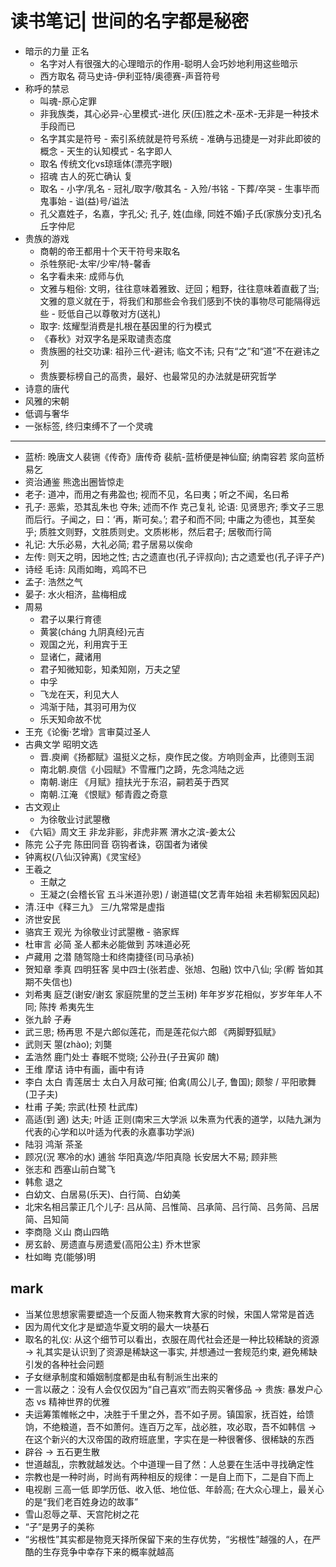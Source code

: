 # 读书笔记| 世间的名字都是秘密

- 暗示的力量 正名
  - 名字对人有很强大的心理暗示的作用-聪明人会巧妙地利用这些暗示
  - 西方取名 荷马史诗-伊利亚特/奥德赛-声音符号
- 称呼的禁忌
  - 叫魂-原心定罪
  - 非我族类，其心必异-心里模式-进化  厌(压)胜之术-巫术-无非是一种技术手段而已
  - 名字其实是符号 - 索引系统就是符号系统 - 准确与迅捷是一对非此即彼的概念 - 天生的认知模式 - 名字即人
  - 取名 传统文化vs琼瑶体(漂亮字眼)
  - 招魂 古人的死亡确认 复
  - 取名 - 小字/乳名 - 冠礼/取字/敬其名 - 入殓/书铭 - 下葬/卒哭 - 生事毕而鬼事始 - 谥(益)号/谥法
  - 孔父嘉姓子，名嘉，字孔父; 孔子, 姓(血缘, 同姓不婚)子氏(家族分支)孔名丘字仲尼
- 贵族的游戏
  - 商朝的帝王都用十个天干符号来取名
  - 杀牲祭祀-太牢/少牢/特-馨香
  - 名字看未来: 成师与仇
  - 文雅与粗俗: 文明，往往意味着雅致、迂回；粗野，往往意味着直截了当; 文雅的意义就在于，将我们和那些会令我们感到不快的事物尽可能隔得远些 - 贬低自己以尊敬对方(送礼)
  - 取字: 炫耀型消费是扎根在基因里的行为模式
  - 《春秋》对双字名是采取谴责态度
  - 贵族圈的社交功课: 祖孙三代-避讳; 临文不讳; 只有“之”和“道”不在避讳之列
  - 贵族要标榜自己的高贵，最好、也最常见的办法就是研究哲学
- 诗意的唐代
- 风雅的宋朝
- 低调与奢华
- 一张标签, 终归束缚不了一个灵魂

---

- 蓝桥: 晚唐文人裴铏《传奇》唐传奇 裴航-蓝桥便是神仙窟; 纳南容若 浆向蓝桥易乞
- 资治通鉴 熊逸出圈皆惊走
- 老子: 道冲，而用之有弗盈也; 视而不见，名曰夷；听之不闻，名曰希
- 孔子: 恶紫，恐其乱朱也 夺朱; 述而不作 克己复礼
论语: 见贤思齐; 季文子三思而后行。子闻之，曰：‘再，斯可矣。’; 君子和而不同; 中庸之为德也，其至矣乎; 质胜文则野，文胜质则史。文质彬彬，然后君子; 居敬而行简
- 礼记: 大乐必易，大礼必简; 君子居易以俟命
- 左传: 则天之明，因地之性; 古之遗直也(孔子评叔向); 古之遗爱也(孔子评子产)
- 诗经 毛诗: 风雨如晦，鸡鸣不已
- 孟子: 浩然之气
- 晏子: 水火相济，盐梅相成
- 周易 
  - 君子以果行育德
  - 黄裳(cháng 九阴真经)元吉
  - 观国之光，利用宾于王
  - 显诸仁，藏诸用
  - 君子知微知彰，知柔知刚，万夫之望
  - 中孚
  - 飞龙在天，利见大人
  - 鸿渐于陆，其羽可用为仪
  - 乐天知命故不忧
- 王充《论衡·艺增》言审莫过圣人
- 古典文学 昭明文选
  - 晋.庾阐《扬都赋》温挺义之标，庾作民之俊。方响则金声，比德则玉润
  - 南北朝.庾信《小园赋》不雪雁门之踦，先念鸿陆之远
  - 南朝.谢庄 《月赋》擅扶光于东沼，嗣若英于西冥
  - 南朝.江淹 《恨赋》郁青霞之奇意
- 古文观止
  - 为徐敬业讨武曌檄
- 《六韬》周文王 非龙非彨，非虎非罴 渭水之滨-姜太公
- 陈完 公子完 陈田同音 窃钩者诛，窃国者为诸侯
- 钟离权(八仙汉钟离)《灵宝经》
- 王羲之
  - 王献之
  - 王凝之(会稽长官 五斗米道孙恩) / 谢道韫(文艺青年始祖 未若柳絮因风起)
- 清.汪中《释三九》 三/九常常是虚指
- 济世安民
- 骆宾王 观光 为徐敬业讨武曌檄 - 骆家辉
- 杜审言 必简 圣人都未必能做到 苏味道必死
- 卢藏用 之潜 随驾隐士和终南捷径(司马承祯)
- 贺知章 季真 四明狂客 吴中四士(张若虚、张旭、包融) 饮中八仙; 孚(孵 皆如其期不失信也)
- 刘希夷 庭芝(谢安/谢玄 家庭院里的芝兰玉树) 年年岁岁花相似，岁岁年年人不同; 陈抟 希夷先生
- 张九龄 子寿
- 武三思; 杨再思 不是六郎似莲花，而是莲花似六郎 《两脚野狐赋》
- 武则天 曌(zhào); 刘龑
- 孟浩然 鹿门处士 春眠不觉晓; 公孙丑(子丑寅卯 醜)
- 王维 摩诘 诗中有画，画中有诗
- 李白 太白 青莲居士 太白入月敌可摧; 伯禽(周公儿子, 鲁国); 颇黎 / 平阳歌舞(卫子夫)
- 杜甫 子美; 宗武(杜预 杜武库)
- 高适(到 適) 达夫; 叶适 正则(南宋三大学派 以朱熹为代表的道学，以陆九渊为代表的心学和以叶适为代表的永嘉事功学派)
- 陆羽 鸿渐 茶圣
- 顾况(況 寒冷的水) 逋翁 华阳真逸/华阳真隐 长安居大不易; 顾非熊
- 张志和 西塞山前白鹭飞
- 韩愈 退之
- 白幼文、白居易(乐天)、白行简、白幼美
- 北宋名相吕蒙正几个儿子: 吕从简、吕惟简、吕承简、吕行简、吕务简、吕居简、吕知简
- 李商隐 义山 商山四皓
- 房玄龄、房遗直与房遗爱(高阳公主) 乔木世家
- 杜如晦 克(能够)明

## mark

- 当某位思想家需要塑造一个反面人物来教育大家的时候，宋国人常常是首选
- 因为周代文化才是塑造华夏文明的最大一块基石
- 取名的礼仪: 从这个细节可以看出，衣服在周代社会还是一种比较稀缺的资源 -> 礼其实是认识到了资源是稀缺这一事实, 并想通过一套规范约束, 避免稀缺引发的各种社会问题
- 子女继承制度和婚姻制度都是由私有制派生出来的
- 一言以蔽之：没有人会仅仅因为“自己喜欢”而去购买奢侈品 -> 贵族: 暴发户心态 vs 精神世界的优雅
- 夫运筹策帷帐之中，决胜于千里之外，吾不如子房。镇国家，抚百姓，给馈饷，不绝粮道，吾不如萧何。连百万之军，战必胜，攻必取，吾不如韩信 -> 在这个新兴的大汉帝国的政府班底里，字实在是一种很奢侈、很稀缺的东西
- 辟谷 -> 五石更生散
- 世道越乱，宗教就越发达。个中道理一目了然：人总要在生活中寻找确定性
- 宗教也是一种时尚，时尚有两种相反的规律：一是自上而下，二是自下而上
- 电视剧 三高一低 即学历低、收入低、地位低、年龄高; 在大众心理上，最关心的是“我们老百姓身边的故事”
- 雪山忍辱之草、天宫陀树之花
- “子”是男子的美称
- “劣根性”其实都是物竞天择所保留下来的生存优势，“劣根性”越强的人，在严酷的生存竞争中幸存下来的概率就越高